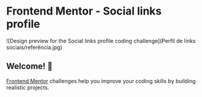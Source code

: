 # Frontend Mentor - Social links profile

![Design preview for the Social links profile coding challenge](Perfil de links sociais/referência.jpg)

## Welcome! 👋


[Frontend Mentor](https://www.frontendmentor.io) challenges help you improve your coding skills by building realistic projects.


